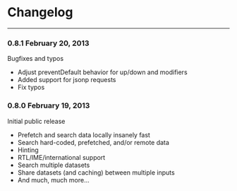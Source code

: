 # Changelog

---

### 0.8.1 February 20, 2013
Bugfixes and typos
* Adjust preventDefault behavior for up/down and modifiers
* Added support for jsonp requests
* Fix typos

### 0.8.0 February 19, 2013
Initial public release
* Prefetch and search data locally insanely fast
* Search hard-coded, prefetched, and/or remote data
* Hinting
* RTL/IME/international support
* Search multiple datasets
* Share datasets (and caching) between multiple inputs
* And much, much more…
